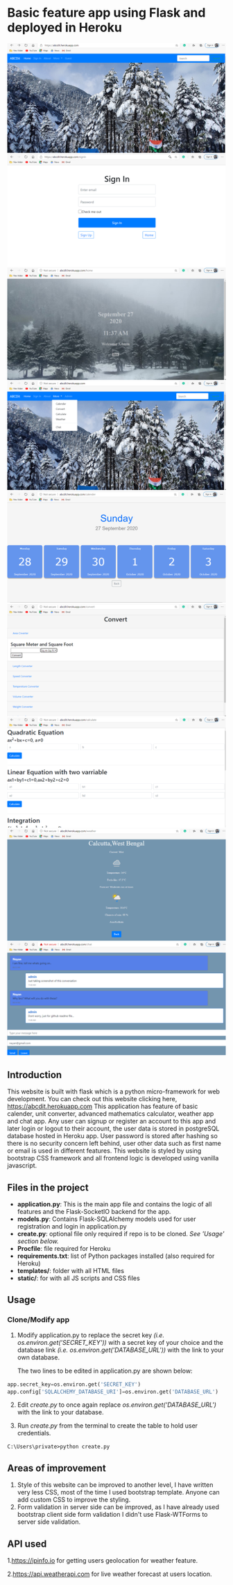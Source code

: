 # Basic feature app using Flask and deployed in Heroku
<img src="screenshots/Screenshot (72).png">
<img src="screenshots/Screenshot (73).png">
<img src="screenshots/Screenshot (74).png">
<img src="screenshots/Screenshot (75).png">
<img src="screenshots/Screenshot (76).png">
<img src="screenshots/Screenshot (77).png">
<img src="screenshots/Screenshot (78).png">
<img src="screenshots/Screenshot (79).png">
<img src="screenshots/Screenshot (80).png">

## Introduction
This website is built with flask which is a python micro-framework for web development.
You can check out this website clicking here, https://abcdit.herokuapp.com
This application has feature of basic calender, unit converter, advanced mathematics calculator, weather app and chat app.
Any user can signup or register an account to this app and later login  or logout to their account, the user data is stored in postgreSQL database hosted in Heroku app.
User password is stored after hashing so there is no security concern left behind, user other data such as first name or email is used in different features.
This website is styled by using bootstrap CSS framework and all frontend logic is developed using vanilla javascript.
## Files in the project
- **application.py**: This is the main app file and contains the logic of all features and the Flask-SocketIO backend for the app.
- **models.py**: Contains Flask-SQLAlchemy models used for user registration and login in application.py
- **create.py**: optional file only required if repo is to be cloned. *See 'Usage' section below.*
- **Procfile**: file required for Heroku
- **requirements.txt**: list of Python packages installed (also required for Heroku)
- **templates/**: folder with all HTML files
- **static/**: for with all JS scripts and CSS files
## Usage
### Clone/Modify app
1. Modify application.py to replace the secret key *(i.e. os.environ.get('SECRET_KEY'))* with a secret key of your choice and the database link *(i.e. os.environ.get('DATABASE_URL'))* with the link to your own database.

    The two lines to be edited in application.py are shown below:
```python
app.secret_key=os.environ.get('SECRET_KEY')
app.config['SQLALCHEMY_DATABASE_URI']=os.environ.get('DATABASE_URL')
```
2. Edit *create.py* to once again replace *os.environ.get('DATABASE_URL')* with the link to your database.

3. Run *create.py* from the terminal to create the table to hold user credentials.
    
```console
C:\Users\private>python create.py
```
## Areas of improvement
1. Style of this website can be improved to another level, I have written very less CSS, most of the time I used bootstrap template. Anyone can add custom CSS to improve the styling.
2. Form validation in server side can be improved, as I have already used bootstrap client side form validation I didn't use Flask-WTForms to server side validation.
## API used
1.https://ipinfo.io for getting users geolocation for weather feature.

2.https://api.weatherapi.com for live weather forecast at users location.
